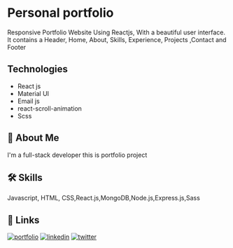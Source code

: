 
# Personal portfolio

Responsive Portfolio Website Using Reactjs, With a beautiful user interface. It contains a Header, Home, About, Skills, Experience, Projects ,Contact and Footer 




## Technologies

- React js
- Material UI
- Email js
- react-scroll-animation
- Scss


## 🚀 About Me
I'm a full-stack developer this is portfolio project


## 🛠 Skills
Javascript, HTML, CSS,React.js,MongoDB,Node.js,Express.js,Sass


## 🔗 Links
[![portfolio](https://img.shields.io/badge/my_portfolio-000?style=for-the-badge&logo=ko-fi&logoColor=white)](https://www.kartik.engineer/)
[![linkedin](https://img.shields.io/badge/linkedin-0A66C2?style=for-the-badge&logo=linkedin&logoColor=white)](https://www.linkedin.com/in/kartik-joshi-5885701a2/)
[![twitter](https://img.shields.io/badge/twitter-1DA1F2?style=for-the-badge&logo=twitter&logoColor=white)](https://twitter.com/kartikj17157349)

